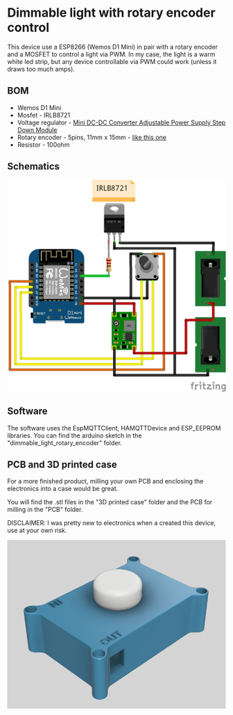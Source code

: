 # Dimmable light with rotary encoder control

This device use a ESP8266 (Wemos D1 Mini) in pair with a rotary encoder and a MOSFET to control a light via PWM. In my case, the light is a warm white led strip, but any device controllable via PWM could work (unless it draws too much amps).

## BOM

- Wemos D1 Mini
- Mosfet - IRLB8721
- Voltage regulator - [Mini DC-DC Converter Adjustable Power Supply Step Down Module](https://www.banggood.com/5Pcs-Mini-DC-DC-Converter-Adjustable-Power-Supply-Step-Down-Module-p-951165.html?rmmds=myorder&cur_warehouse=CN)
- Rotary encoder - 5pins, 11mm x 15mm - [like this one](https://www.banggood.com/10Pcs-15mm-Rotary-Encoder-Switch-with-Key-Switch-with-2-Bit-Gray-Scale-Micro-Switch-p-1593839.html?rmmds=search&cur_warehouse=CN)
- Resistor - 100ohm

## Schematics

![Schematics](https://github.com/plapointe6/CustomHADevicesCollection/blob/master/dimmable_light_with_rotary_encoder/media/schematics.png)

## Software

The software uses the EspMQTTClient, HAMQTTDevice and ESP_EEPROM libraries. You can find the arduino sketch in the "dimmable_light_rotary_encoder" folder.

## PCB and 3D printed case

For a more finished product, milling your own PCB and enclosing the electronics into a case would be great.

You will find the .stl files in the "3D printed case" folder and the PCB for milling in the "PCB" folder.

DISCLAIMER: I was pretty new to electronics when a created this device, use at your own risk.

![Case](https://github.com/plapointe6/CustomHADevicesCollection/blob/master/dimmable_light_with_rotary_encoder/media/printed_case.png)